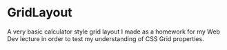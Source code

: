 # GridLayout
A very basic calculator style grid layout I made as a homework for my Web Dev lecture in order to test my understanding of CSS Grid properties.
